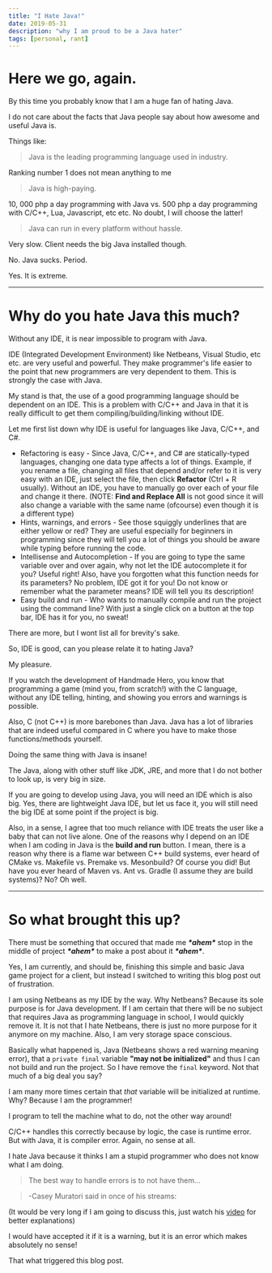 ```yaml
---
title: "I Hate Java!"
date: 2019-05-31
description: "why I am proud to be a Java hater"
tags: [personal, rant]
---
```


# Here we go, again.

By this time you probably know that I am a huge fan of hating Java.

I do not care about the facts that Java people say about how awesome and useful Java is.

Things like:

> Java is the leading programming language used in industry.

Ranking number 1 does not mean anything to me

> Java is high-paying.

10, 000 php a day programming with Java vs. 500 php a day programming with C/C++, Lua, Javascript, etc etc.
No doubt, I will choose the latter!

> Java can run in every platform without hassle.

Very slow. Client needs the big Java installed though.

No. Java sucks. Period.

Yes. It is extreme.

---

# Why do you hate Java this much?

Without any IDE, it is near impossible to program with Java.

IDE (Integrated Development Environment) like Netbeans, Visual Studio, etc etc.
are very useful and powerful. They make programmer's life easier to the point
that new programmers are very dependent to them. This is strongly the case with
Java.

My stand is that, the use of a good programming language should be dependent on
an IDE. This is a problem with C/C++ and Java in that it is really difficult to
get them compiling/building/linking without IDE.

Let me first list down why IDE is useful for languages like Java, C/C++, and C#.

* Refactoring is easy - Since Java, C/C++, and C# are statically-typed languages, changing one data type affects a lot of things. Example, if you rename a file, changing all files that depend and/or refer to it is very easy with an IDE, just select the file, then click __Refactor__ (Ctrl + R usually). Without an IDE, you have to manually go over each of your file and change it there. (NOTE: __Find and Replace All__ is not good since it will also change a variable with the same name (ofcourse) even though it is a different type)
* Hints, warnings, and errors - See those squiggly underlines that are either yellow or red? They are useful especially for beginners in programming since they will tell you a lot of things you should be aware while typing before running the code.
* Intellisense and Autocompletion - If you are going to type the same variable over and over again, why not let the IDE autocomplete it for you? Useful right! Also, have you forgotten what this function needs for its parameters? No problem, IDE got it for you! Do not know or remember what the parameter means? IDE will tell you its description!
* Easy build and run - Who wants to manually compile and run the project using the command line? With just a single click on a button at the top bar, IDE has it for you, no sweat!

There are more, but I wont list all for brevity's sake.

So, IDE is good, can you please relate it to hating Java?

My pleasure.

If you watch the development of Handmade Hero, you know that programming a game (mind you, from scratch!) with the C language, without any IDE telling, hinting, and showing you errors and warnings is possible.

Also, C (not C++) is more barebones than Java. Java has a lot of libraries that are indeed useful compared in C where you have to make those functions/methods yourself.

Doing the same thing with Java is insane!

The Java, along with other stuff like JDK, JRE, and more that I do not bother to look up, is very big in size.

If you are going to develop using Java, you will need an IDE which is also big. Yes, there are lightweight Java IDE, but let us face it, you will still need the big IDE at some point if the project is big.

Also, in a sense, I agree that too much reliance with IDE treats the user like a baby that can not live alone. One of the reasons why I depend on an IDE when I am coding in Java is the __build and run__ button. I mean, there is a reason why there is a flame war between C++ build systems, ever heard of CMake vs. Makefile vs. Premake vs. Mesonbuild? Of course you did! But have you ever heard of Maven vs. Ant vs. Gradle (I assume they are build systems)? No? Oh well.

---

# So what brought this up?

There must be something that occured that made me __*\*ahem\**__ stop in the middle of project __*\*ahem\**__ to make a post about it __*\*ahem\**__.

Yes, I am currently, and should be, finishing this simple and basic Java game project for a client, but instead I switched to writing this blog post out of frustration.

I am using Netbeans as my IDE by the way. Why Netbeans? Because its sole purpose is for Java development. If I am certain that there will be no subject that requires Java as programming language in school, I would quickly remove it. It is not that I hate Netbeans, there is just no more purpose for it anymore on my machine. Also, I am very storage space conscious.

Basically what happened is, Java (Netbeans shows a red warning meaning error), that a `private final` variable __"may not be initialized"__ and thus I can not build and run the project. So I have remove the `final` keyword. Not that much of a big deal you say?

I am many more times certain that *that* variable will be initialized at runtime. Why? Because I am the programmer!

I program to tell the machine what to do, not the other way around!

C/C++ handles this correctly because by logic, the case is runtime error. But with Java, it is compiler error. Again, no sense at all.

I hate Java because it thinks I am a stupid programmer who does not know what I am doing.

> The best way to handle errors is to not have them...

> -Casey Muratori said in once of his streams:

(It would be very long if I am going to discuss this, just watch his [video](https://www.youtube.com/watch?v=gc22dd2qFPg) for better explanations)

I would have accepted it if it is a warning, but it is an error which makes absolutely no sense!

That what triggered this blog post.
